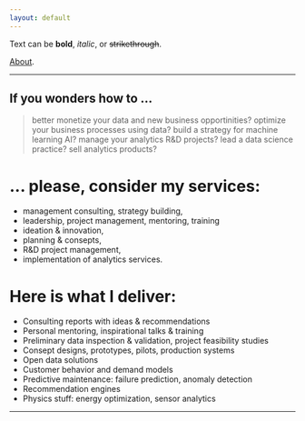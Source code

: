 ```yaml
---
layout: default
---
```


Text can be **bold**, _italic_, or ~~strikethrough~~.

[About](./about.html).

* * *

## If you wonders how to ...

> better monetize your data and new business opportinities?
> optimize your business processes using data?
> build a strategy for machine learning AI?
> manage your analytics R&D projects?
> lead a data science practice?
> sell analytics products?

# ... please, consider my services:

*   management consulting, strategy building, 
*   leadership, project management, mentoring, training 
*   ideation & innovation, 
*   planning & consepts, 
*   R&D project management, 
*   implementation of analytics services.


# Here is what I deliver:

*   Consulting reports with ideas & recommendations
*   Personal mentoring, inspirational talks & training
*   Preliminary data inspection & validation, project feasibility studies
*   Consept designs, prototypes, pilots, production systems
*   Open data solutions
*   Customer behavior and demand models
*   Predictive maintenance: failure prediction, anomaly detection
*   Recommendation engines
*   Physics stuff: energy optimization, sensor analytics   

* * *

